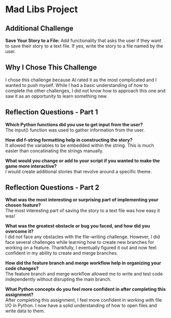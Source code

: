 # Mad Libs Project

## Additional Challenge

**Save Your Story to a File:** Add functionality that asks the user if they want to save their
story to a text file. If yes, write the story to a file named by the user.

## Why I Chose This Challenge

I chose this challenge because AI rated it as the most complicated and I wanted to push myself.
While I had a basic understanding of how to complete the other challenges, I did not know how to
approach this one and saw it as an opportunity to learn something new.

## Reflection Questions - Part 1

**Which Python functions did you use to get input from the user?**  
The input() function was used to gather information from the user.

**How did f-string formatting help in constructing the story?**  
It allowed the variables to be embedded within the string. This is much easier than concatinating the strings manually.

**What would you change or add to your script if you wanted to make the game more interactive?**  
I would create additional stories that revolve around a specific theme.

## Reflection Questions - Part 2

**What was the most interesting or surprising part of implementing your chosen feature?**  
The most interesting part of saving the story to a text file was how easy it was!

**What was the greatest obstacle or bug you faced, and how did you overcome it?**  
I did not face any obstacles with the file-writing challenge. However, I did face several challenges while learning how to create new branches for working on a feature. Thankfully, I eventually figured it out and now feel confident in my ability to create and merge branches.

**How did the feature branch and merge workflow help in organizing your code changes?**  
The feature branch and merge workflow allowed me to write and test code independently without disrupting the main branch.

**What Python concepts do you feel more confident in after completing this assignment?**  
After completing this assignment, I feel more confident in working with file I/O in Python. I now have a solid understanding of how to open files and write data to them.
